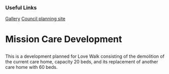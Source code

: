 <html>
<body>
<!--Links Section-->
<p>
<h3 id="header-3">Useful Links</h3>
<a href="./gallery.html">Gallery</a>
<a href="https://www.southwark.gov.uk/planning-and-building-control/planning-applications/planning-register-search-view-and-comment-on-planning-applications?chapter=2">Council planning site</a>
</p>
  
<!--Text body-->
<h1><p>Mission Care Development</p></h1>
<p>
  This is a development planned for Love Walk consisting of the demolition of the current care home, capacity 20 beds, and its replacement of another care home with 60 beds.
  </p>
</body>
</html>
